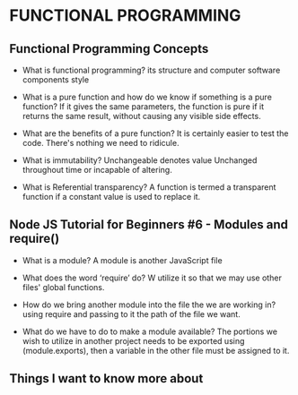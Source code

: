# FUNCTIONAL PROGRAMMING


## Functional Programming Concepts

* What is functional programming?
its structure and computer software components style


* What is a pure function and how do we know if something is a pure function?
If it gives the same parameters, the function is pure if it returns the same result, without causing any visible side effects.


* What are the benefits of a pure function?
It is certainly easier to test the code. There's nothing we need to ridicule.


* What is immutability?
Unchangeable denotes value Unchanged throughout time or incapable of altering.


* What is Referential transparency?
A function is termed a transparent function if a constant value is used to replace it.




## Node JS Tutorial for Beginners #6 - Modules and require()

* What is a module?
A module is another JavaScript file


* What does the word ‘require’ do?
W utilize it so that we may use other files' global functions.


* How do we bring another module into the file the we are working in?
 using require and passing to it the path of the file we want.


* What do we have to do to make a module available?
The portions we wish to utilize in another project needs to be exported using (module.exports), then a variable in the other file must be assigned to it.


## Things I want to know more about